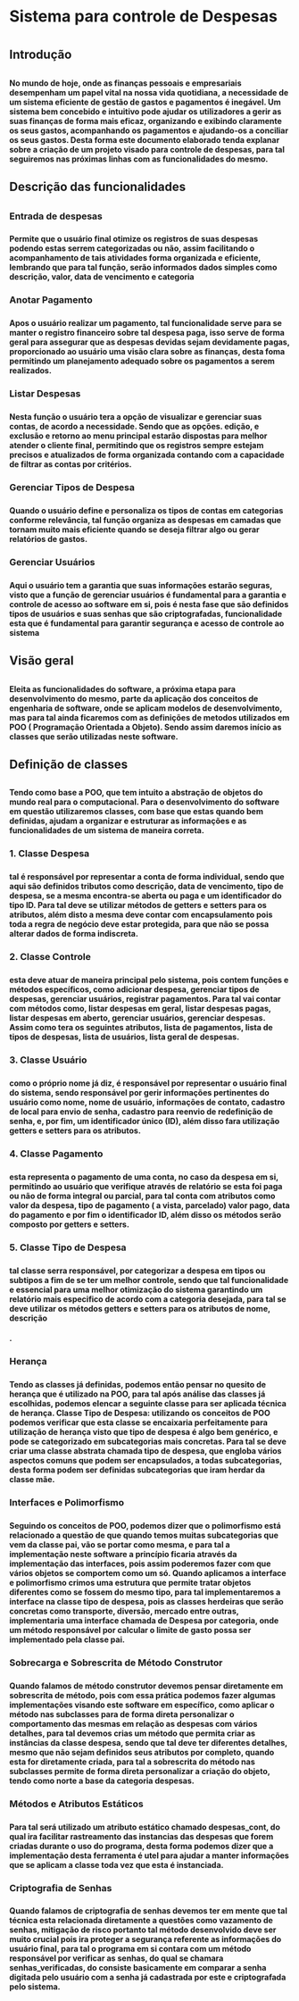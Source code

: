 # __Sistema para controle de Despesas__ <h1>

## __Introdução__ <h2>

#### No mundo de hoje, onde as finanças pessoais e empresariais desempenham um papel vital na nossa vida quotidiana, a necessidade de um sistema eficiente de gestão de gastos e pagamentos é inegável. Um sistema bem concebido e intuitivo pode ajudar os utilizadores a gerir as suas finanças de forma mais eficaz, organizando e exibindo claramente os seus gastos, acompanhando os pagamentos e ajudando-os a conciliar os seus gastos. Desta forma este documento elaborado tenda explanar sobre a criação de um  projeto visado para controle de despesas, para tal seguiremos nas próximas linhas com as funcionalidades do mesmo. <h4>

## __Descrição das funcionalidades__ <h2>

### __Entrada de despesas__ <h3>
#### Permite que o usuário final otimize os registros de suas despesas podendo estas serrem categorizadas ou não, assim facilitando o acompanhamento de tais atividades forma organizada e eficiente, lembrando que para tal função, serão informados dados simples como descrição, valor, data de vencimento e categoria  <h4>

### __Anotar Pagamento__ <h3>
#### Apos o usuário realizar um pagamento, tal funcionalidade serve para se manter o registro financeiro sobre tal despesa paga, isso serve de forma geral para assegurar que as despesas devidas sejam devidamente pagas, proporcionado ao usuário uma visão clara sobre as finanças, desta foma permitindo um planejamento adequado sobre os pagamentos a serem realizados.   <h4>

### __Listar Despesas__ <h3>
#### Nesta função o usuário tera a opção de visualizar e gerenciar suas contas, de acordo a necessidade. Sendo que as opções. edição, e exclusão e retorno ao menu principal  estarão dispostas para melhor atender o cliente final, permitindo que os registros sempre estejam precisos e atualizados de forma organizada contando com a capacidade de filtrar as contas por critérios.  <h4>

### __Gerenciar Tipos de Despesa__ <h3>
#### Quando o usuário define e personaliza os tipos de contas em categorias conforme relevância, tal função organiza as despesas em camadas que tornam muito mais eficiente quando se deseja filtrar algo ou gerar relatórios de gastos. <h4>

### __Gerenciar Usuários__ <h3>
#### Aqui o usuário tem a garantia que suas informações estarão seguras, visto que a função de gerenciar usuários é fundamental para a garantia e controle de acesso ao software em si, pois é nesta fase que são definidos tipos de usuários e suas senhas que são criptografadas, funcionalidade esta que é fundamental para garantir segurança e acesso de controle ao sistema<h4> 

## __Visão geral__ <h2>
#### Eleita as funcionalidades do software, a próxima etapa para desenvolvimento do mesmo, parte da aplicação dos conceitos de engenharia de software, onde se aplicam modelos de desenvolvimento, mas para tal ainda ficaremos com as definições de metodos utilizados em POO ( Programação Orientada a Objeto). Sendo assim daremos início as classes que serão utilizadas neste software.  <h4>

## __Definição de classes__ <h2>
#### Tendo como base a POO, que tem intuito a abstração de objetos do mundo real para o computacional. Para o desenvolvimento do software em questão utilizaremos classes, com base que estas quando bem definidas, ajudam a organizar e estruturar as  informações e as funcionalidades de um sistema de maneira correta.<h4>

### __1. Classe Despesa__ <h3>
#### tal é responsável por representar a conta de forma individual, sendo que aqui são definidos tributos como descrição, data de vencimento, tipo de despesa, se a mesma encontra-se aberta ou paga e um identificador do tipo ID. Para tal deve se utilizar métodos de getters e setters para os atributos, além disto a mesma deve contar com encapsulamento pois toda a regra de negócio deve estar protegida, para que não se possa alterar dados de forma indiscreta. <h4>

### __2. Classe Controle__ <h3>
#### esta deve atuar de maneira principal pelo sistema, pois contem funções e métodos específicos, como adicionar despesa, gerenciar tipos de despesas, gerenciar usuários, registrar pagamentos. Para tal vai contar com métodos como, listar despesas em geral, listar despesas pagas, listar despesas em aberto, gerenciar usuários, gerenciar despesas. Assim como tera os seguintes atributos, lista de pagamentos, lista de tipos de despesas, lista de usuários, lista geral de despesas.<h4>

### __3. Classe Usuário__ <h3>
#### como o próprio nome já diz, é responsável por representar o usuário final do sistema, sendo responsável por gerir informações pertinentes do usuário como nome, nome de usuário, informações de contato, cadastro de local para envio de senha, cadastro para reenvio de redefinição de senha, e, por fim, um identificador único (ID), além disso fara utilização  getters e setters para os atributos.<h4>

### __4. Classe Pagamento__ <h3>
#### esta representa o pagamento de uma conta, no caso da despesa em si, permitindo ao usuário que verifique através de relatório se esta foi paga ou não de forma integral ou parcial, para tal conta com atributos como valor da despesa, tipo de pagamento ( a vista, parcelado) valor pago, data do pagamento e por fim o identificador ID, além disso os métodos serão composto por getters e setters.<h4>

### __5. Classe Tipo de Despesa__ <h3>
#### tal classe serra responsável, por categorizar a despesa em tipos ou subtipos a fim de se ter um melhor controle, sendo que tal funcionalidade e essencial  para uma melhor otimização do sistema garantindo um relatório mais especifico de acordo com a categoria desejada, para tal se deve utilizar os métodos  getters e setters para os atributos de nome, descrição<h4>.

### __Herança__ <h3>
#### Tendo as classes já definidas, podemos então pensar no quesito de herança que é utilizado na POO, para tal após análise das classes já escolhidas, podemos elencar a seguinte classe para ser aplicada técnica de herança. Classe Tipo de Despesa: utilizando os conceitos de POO podemos verificar que esta classe se encaixaria perfeitamente para utilização de herança visto que tipo de despesa é algo bem genérico, e pode se categorizado em subcategorias mais concretas. Para tal se deve criar uma classe abstrata chamada tipo de despesa, que engloba vários aspectos comuns que podem ser encapsulados, a todas subcategorias, desta forma podem ser definidas subcategorias que iram herdar da classe mãe. <h4>

### __Interfaces e Polimorfismo__ <h3>
####  Seguindo os conceitos de POO, podemos dizer que o polimorfismo está relacionado a questão de que quando temos muitas subcategorias que vem da classe pai, vão se portar como  mesma, e para tal a implementação neste software a princípio ficaria através da implementação das interfaces, pois assim poderemos fazer com que vários objetos se comportem como um só. Quando aplicamos a interface e polimorfismo crimos uma estrutura que permite tratar objetos diferentes como se fossem do mesmo tipo, para tal implementaremos a interface na classe tipo de despesa, pois as classes herdeiras que serão concretas como transporte, diversão, mercado entre outras, implementaria uma interface chamada de Despesa por categoria, onde um método responsável por calcular o limite de gasto possa ser implementado pela classe pai. <h4>

### __Sobrecarga e Sobrescrita de Método Construtor__ <h3>
#### Quando falamos de método construtor devemos pensar diretamente em sobrescrita de método, pois com essa prática podemos fazer algumas implementações visando este software em específico, como aplicar o método nas subclasses para de forma direta personalizar o comportamento das mesmas em relação as despesas com vários detalhes, para tal devemos crias um método que permita criar as instâncias da classe despesa, sendo que tal deve ter diferentes detalhes, mesmo que não sejam definidos seus atributos por completo, quando esta for diretamente criada, para tal a sobrescrita do método nas subclasses permite de forma direta personalizar a  criação do objeto, tendo como norte a base da categoria despesas. <h4> 

### __Métodos e Atributos Estáticos__ <h3>
#### Para tal será utilizado um atributo estático chamado despesas_cont, do qual ira facilitar rastreamento das instancias das despesas que forem criadas durante o uso do programa, desta forma podemos dizer que a implementação desta ferramenta é utel para ajudar a manter informações que se aplicam a classe toda vez que esta é instanciada. <h4>

### __Criptografia de Senhas__ <h3>
#### Quando falamos de criptografia de senhas devemos ter em mente que tal técnica esta relacionada diretamente a questões como vazamento de senhas, mitigação de risco portanto tal método desenvolvido deve ser muito crucial pois ira proteger a segurança referente as informações do usuário final, para tal o programa em si contara com um método responsável por verificar as senhas, do qual se chamara senhas_verificadas, do consiste basicamente em comparar a senha digitada pelo usuário com a senha já cadastrada por este e criptografada pelo sistema.  <h4> 
